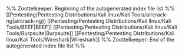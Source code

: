 %% Zoottelkeeper: Beginning of the autogenerated index file list  %%
 [[Pentesting/Pentesting Distributions/Kali lInux/Kali Tools/aircrack-ng|aircrack-ng]]
 [[Pentesting/Pentesting Distributions/Kali lInux/Kali Tools/BEEF|BEEF]]
 [[Pentesting/Pentesting Distributions/Kali lInux/Kali Tools/Burpsuite|Burpsuite]]
 [[Pentesting/Pentesting Distributions/Kali lInux/Kali Tools/Wireshark|Wireshark]]
%% Zoottelkeeper: End of the autogenerated index file list  %%
